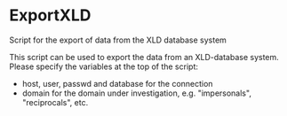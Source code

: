 # ExportXLD
Script for the export of data from the XLD database system

This script can be used to export the data from an XLD-database system.
Please specify the variables at the top of the script:
* host, user, passwd and database for the connection
* domain for the domain under investigation, e.g. "impersonals", "reciprocals", etc.
